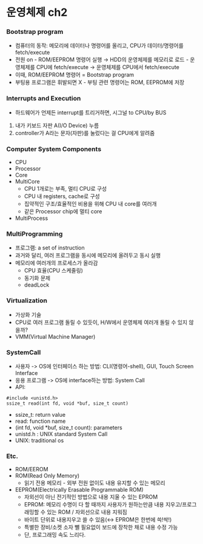 # 운영체제 ch2

### Bootstrap program
- 컴퓨터의 동작: 메모리에 데이터나 명령어를 올리고, CPU가 데이터/명령어를 fetch/execute
- 전원 on - ROM/EEPROM 명령어 실행
  → HDD의 운영체제를 메모리로 로드 - 운영체제를 CPU에 fetch/execute
  → 운영체제를 CPU에서 fetch/execute
- 이때, ROM/EEPROM 명령어 = Bootstrap program
- 부팅용 프로그램은 휘발되면 X - 부팅 관련 명령어는 ROM, EEPROM에 저장


### Interrupts and Execution
- 하드웨어가 언제든 interrupt를 트리거하면, 시그널 to CPU/by BUS
1. 내가 키보드 자판 A(I/O Device) 누름
2. controller가 A라는 문자(자판)를 눌렀다는 걸 CPU에게 알려줌


### Computer System Components
- CPU
- Processor
- Core
- MultiCore
  - CPU 1개로는 부족, 멀티 CPU로 구성
  - CPU 내 registers, cache로 구성
  - 집약적인 구조/효율적인 비용을 위해 CPU 내 core를 여러개
  - 같은 Processor chip에 멀티 core
- MultiProcess


### MultiProgramming
- 프로그램: a set of instruction
- 과거와 달리, 여러 프로그램을 동시에 메모리에 올려두고 동시 실행
- 메모리에 여러개의 프로세스가 올라감
  - CPU 효율(CPU 스케줄링)
  - 동기화 문제
  - deadLock


### Virtualization
- 가상화 기술
- CPU로 여러 프로그램 돌릴 수 있듯이, H/W에서 운영체제 여러개 돌릴 수 있지 않을까?
- VMM(Virtual Machine Manager)

### SystemCall
- 사용자 -> OS에 인터페이스 하는 방법: CLI(명령어-shell), GUI, Touch Screen Interface
- 응용 프로그램 -> OS에 interface하는 방법: System Call
- API: 
```shell
#include <unistd.h>
ssize_t read(int fd, void *buf, size_t count)
```
- ssize_t: return value
- read: function name
- (int fd, void *buf, size_t count): parameters
- unistd.h : UNIX standard System Call
- UNIX: traditional os

### Etc.
- ROM/EEROM
- ROM(Read Only Memory)
    - 읽기 전용 메모리 - 외부 전원 없이도 내용 유지할 수 있는 메모리
- EEPROM(Electrically Erasable Programmable ROM)
    - 자외선이 아닌 전기적인 방법으로 내용 지울 수 있는 EPROM
    - EPROM: 메모리 수명이 다 할 때까지 사용자가 원하는만큼 내용 지우고/프로그래밍할 수 있는 ROM / 자외선으로 내용 지워짐
    - 바이트 단위로 내용지우고 쓸 수 있음(↔ EPROM은 한번에 쓱!싹!)
    - 특별한 장비/소켓 소자 뺄 필요없이 보드에 장착한 채로 내용 수정 가능
    - 단, 프로그래밍 속도 느리다.